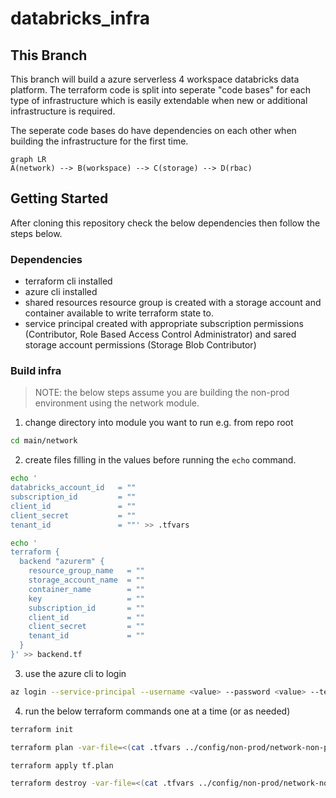 # databricks_infra

## This Branch
This branch will build a azure serverless 4 workspace databricks data platform. The terraform code is split into seperate "code bases" for each type of infrastructure which is easily extendable when new or additional infrastructure is required.

The seperate code bases do have dependencies on each other when building the infrastructure for the first time.

```mermaid
graph LR
A(network) --> B(workspace) --> C(storage) --> D(rbac)
```


## Getting Started
After cloning this repository check the below dependencies then follow the steps below.

### Dependencies
- terraform cli installed
- azure cli installed
- shared resources resource group is created with a storage account and container available to write terraform state to.
- service principal created with appropriate subscription permissions (Contributor, Role Based Access Control Administrator) and sared storage account permissions (Storage Blob Contributor)

### Build infra

>NOTE: the below steps assume you are building the non-prod environment using the network module.

1. change directory into module you want to run e.g. from repo root 
```bash 
cd main/network
```
2. create files filling in the values before running the `echo` command.
```bash 
echo '
databricks_account_id   = ""
subscription_id         = ""
client_id               = ""
client_secret           = ""
tenant_id               = ""' >> .tfvars
```
```bash 
echo '
terraform {
  backend "azurerm" {
    resource_group_name   = ""
    storage_account_name  = ""
    container_name        = ""
    key                   = ""
    subscription_id       = ""
    client_id             = ""
    client_secret         = ""
    tenant_id             = ""
  }
}' >> backend.tf
```
3. use the azure cli to login
```bash 
az login --service-principal --username <value> --password <value> --tenant <value>
```

4. run the below terraform commands one at a time (or as needed)
```bash 
terraform init
```
```bash 
terraform plan -var-file=<(cat .tfvars ../config/non-prod/network-non-prod.tfvars) -out=tf.plan
```
```bash 
terraform apply tf.plan
```
```bash 
terraform destroy -var-file=<(cat .tfvars ../config/non-prod/network-non-prod.tfvars)
```